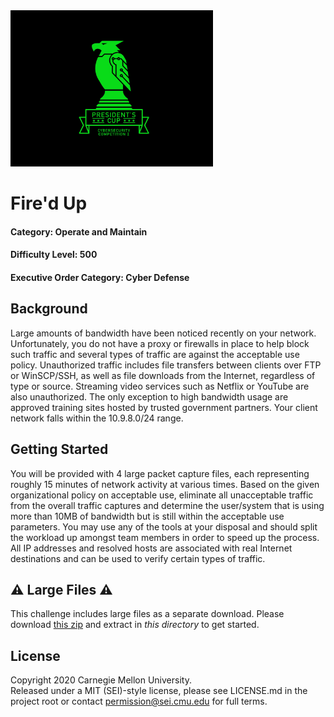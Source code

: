 <img src="../../pc1-logo.png" height="250px">

# Fire'd Up

#### Category: Operate and Maintain
#### Difficulty Level: 500
#### Executive Order Category: Cyber Defense

## Background
Large amounts of bandwidth have been noticed recently on your network. Unfortunately, you do not have a proxy or
firewalls in place to help block such traffic and several types of traffic are against the acceptable use policy.
Unauthorized traffic includes file transfers between clients over FTP or WinSCP/SSH, as well as file downloads from the
Internet, regardless of type or source. Streaming video services such as Netflix or YouTube are also unauthorized. The
only exception to high bandwidth usage are approved training sites hosted by trusted government partners. Your client
network falls within the 10.9.8.0/24 range.

## Getting Started
You will be provided with 4 large packet capture files, each representing roughly 15 minutes of network activity at
various times. Based on the given organizational policy on acceptable use, eliminate all unacceptable traffic from the
overall traffic captures and determine the user/system that is using more than 10MB of bandwidth but is still within the
acceptable use parameters. You may use any of the tools at your disposal and should split the workload up amongst team
members in order to speed up the process. All IP addresses and resolved hosts are associated with real Internet
destinations and can be used to verify certain types of traffic.

## ⚠️ Large Files ⚠️
This challenge includes large files as a separate download. Please download
[this zip](https://cisaprescup.blob.core.usgovcloudapi.net/pc1/team-round1-om-0500-largefiles.zip)
and extract in _this directory_ to get started.


## License
Copyright 2020 Carnegie Mellon University.  
Released under a MIT (SEI)-style license, please see LICENSE.md in the project root or contact permission@sei.cmu.edu for full terms.
